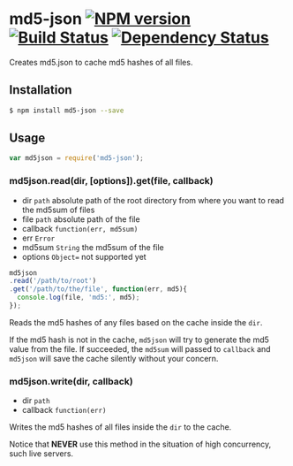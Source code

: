 # md5-json [![NPM version](https://badge.fury.io/js/md5-json.svg)](http://badge.fury.io/js/md5-json) [![Build Status](https://travis-ci.org/kaelzhang/node-md5-json.svg?branch=master)](https://travis-ci.org/kaelzhang/node-md5-json) [![Dependency Status](https://gemnasium.com/kaelzhang/node-md5-json.svg)](https://gemnasium.com/kaelzhang/node-md5-json)

Creates md5.json to cache md5 hashes of all files.

## Installation

```bash
$ npm install md5-json --save
```

## Usage

```js
var md5json = require('md5-json');
```

### md5json.read(dir, [options]).get(file, callback)

- dir `path` absolute path of the root directory from where you want to read the md5sum of files
- file `path` absolute path of the file
- callback `function(err, md5sum)`
- err `Error`
- md5sum `String` the md5sum of the file
- options `Object=` not supported yet

```js
md5json
.read('/path/to/root')
.get('/path/to/the/file', function(err, md5){
  console.log(file, 'md5:', md5);
});
```

Reads the md5 hashes of any files based on the cache inside the `dir`. 

If the md5 hash is not in the cache, `md5json` will try to generate the md5 value from the file. If succeeded, the `md5sum` will passed to `callback` and `md5json` will save the cache silently without your concern.


### md5json.write(dir, callback)

- dir `path`
- callback `function(err)`

Writes the md5 hashes of all files inside the `dir` to the cache.

Notice that **NEVER** use this method in the situation of high concurrency, such live servers.
